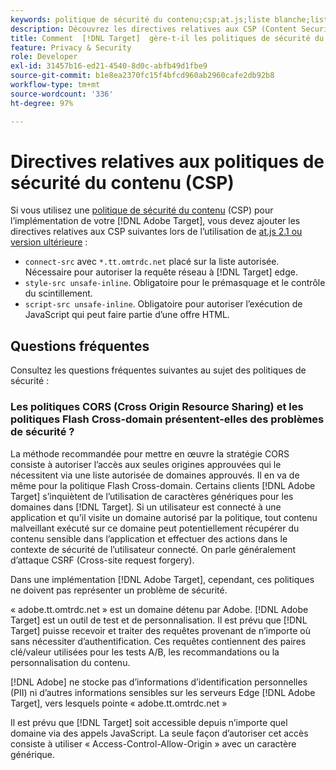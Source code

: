 ```yaml
---
keywords: politique de sécurité du contenu;csp;at.js;liste blanche;liste autorisée;scintillement;prémasque;prémasqué;prémasquant
description: Découvrez les directives relatives aux CSP (Content Security Policy, politique de sécurité du contenu) que vous devez ajouter lors de l’utilisation d’Adobe Target.
title: Comment  [!DNL Target]  gère-t-il les politiques de sécurité du contenu (CSP) ?
feature: Privacy & Security
role: Developer
exl-id: 31457b16-ed21-4540-8d0c-abfb49d1fbe9
source-git-commit: b1e8ea2370fc15f4bfcd960ab2960cafe2db92b8
workflow-type: tm+mt
source-wordcount: '336'
ht-degree: 97%

---
```


# Directives relatives aux politiques de sécurité du contenu (CSP)

Si vous utilisez une [politique de sécurité du contenu](https://fr.wikipedia.org/wiki/Content_Security_Policy) (CSP) pour l’implémentation de votre [!DNL Adobe Target], vous devez ajouter les directives relatives aux CSP suivantes lors de l’utilisation de [at.js 2.1 ou version ultérieure](https://developer.adobe.com/target/implement/client-side/atjs/target-atjs-versions/) :

* `connect-src` avec `*.tt.omtrdc.net` placé sur la liste autorisée. Nécessaire pour autoriser la requête réseau à [!DNL Target] edge.
* `style-src unsafe-inline`. Obligatoire pour le prémasquage et le contrôle du scintillement.
* `script-src unsafe-inline`.  Obligatoire pour autoriser l’exécution de JavaScript qui peut faire partie d’une offre HTML.

## Questions fréquentes

Consultez les questions fréquentes suivantes au sujet des politiques de sécurité :

### Les politiques CORS (Cross Origin Resource Sharing) et les politiques Flash Cross-domain présentent-elles des problèmes de sécurité ?

La méthode recommandée pour mettre en œuvre la stratégie CORS consiste à autoriser l’accès aux seules origines approuvées qui le nécessitent via une liste autorisée de domaines approuvés. Il en va de même pour la politique Flash Cross-domain. Certains clients [!DNL Adobe Target] s’inquiètent de l’utilisation de caractères génériques pour les domaines dans [!DNL Target]. Si un utilisateur est connecté à une application et qu’il visite un domaine autorisé par la politique, tout contenu malveillant exécuté sur ce domaine peut potentiellement récupérer du contenu sensible dans l’application et effectuer des actions dans le contexte de sécurité de l’utilisateur connecté. On parle généralement d’attaque CSRF (Cross-site request forgery).

Dans une implémentation [!DNL Adobe Target], cependant, ces politiques ne doivent pas représenter un problème de sécurité.

« adobe.tt.omtrdc.net » est un domaine détenu par Adobe. [!DNL Adobe Target] est un outil de test et de personnalisation. Il est prévu que [!DNL Target] puisse recevoir et traiter des requêtes provenant de n’importe où sans nécessiter d’authentification. Ces requêtes contiennent des paires clé/valeur utilisées pour les tests A/B, les recommandations ou la personnalisation du contenu.

[!DNL Adobe] ne stocke pas d’informations d’identification personnelles (PII) ni d’autres informations sensibles sur les serveurs Edge [!DNL Adobe Target], vers lesquels pointe « adobe.tt.omtrdc.net »

Il est prévu que [!DNL Target] soit accessible depuis n’importe quel domaine via des appels JavaScript. La seule façon d’autoriser cet accès consiste à utiliser « Access-Control-Allow-Origin » avec un caractère générique.

